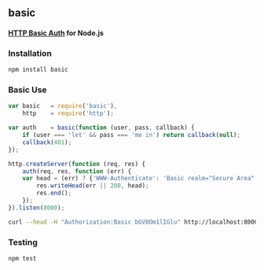 ## basic
#### [HTTP Basic Auth](http://www.ietf.org/rfc/rfc2617.txt) for Node.js

### Installation
```bash
npm install basic
```

### Basic Use
```javascript
var basic   = require('basic'),
    http    = require('http');

var auth    = basic(function (user, pass, callback) {
    if (user === 'let' && pass === 'me in') return callback(null);
    callback(401);
});

http.createServer(function (req, res) {
    auth(req, res, function (err) {
	var head = (err) ? {'WWW-Authenticate': 'Basic realm="Secure Area"'} : {};
        res.writeHead(err || 200, head);
        res.end();
    });
}).listen(8000);
```

```bash
curl --head -H "Authorization:Basic bGV0Om1lIGlu" http://localhost:8000
```

### Testing
```bash
npm test
```
